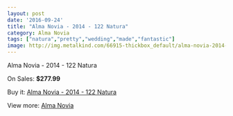 ```yaml
---
layout: post
date: '2016-09-24'
title: "Alma Novia - 2014 - 122 Natura"
category: Alma Novia
tags: ["natura","pretty","wedding","made","fantastic"]
image: http://img.metalkind.com/66915-thickbox_default/alma-novia-2014-122-natura.jpg
---
```

Alma Novia - 2014 - 122 Natura

On Sales: **$277.99**
<a href="https://www.metalkind.com/en/alma-novia/17065-alma-novia-2014-122-natura.html"><amp-img layout="responsive" width="600" height="600" src="//img.metalkind.com/66915-thickbox_default/alma-novia-2014-122-natura.jpg" alt="Alma Novia - 2014 - 122 Natura 0" /></a>
<a href="https://www.metalkind.com/en/alma-novia/17065-alma-novia-2014-122-natura.html"><amp-img layout="responsive" width="600" height="600" src="//img.metalkind.com/66916-thickbox_default/alma-novia-2014-122-natura.jpg" alt="Alma Novia - 2014 - 122 Natura 1" /></a>
<a href="https://www.metalkind.com/en/alma-novia/17065-alma-novia-2014-122-natura.html"><amp-img layout="responsive" width="600" height="600" src="//img.metalkind.com/66917-thickbox_default/alma-novia-2014-122-natura.jpg" alt="Alma Novia - 2014 - 122 Natura 2" /></a>

Buy it: [Alma Novia - 2014 - 122 Natura](https://www.metalkind.com/en/alma-novia/17065-alma-novia-2014-122-natura.html "Alma Novia - 2014 - 122 Natura")

View more: [Alma Novia](https://www.metalkind.com/en/11-alma-novia "Alma Novia")
